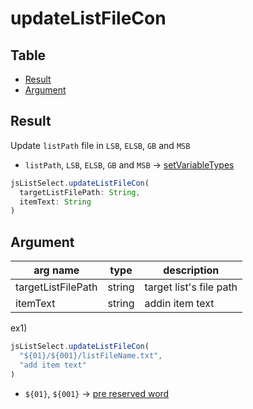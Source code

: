 # updateListFileCon

Table
-----------------

* [Result](#result)
* [Argument](#argument)


## Result

Update `listPath` file in `LSB`, `ELSB`, `GB` and `MSB` 

- `listPath`, `LSB`, `ELSB`, `GB` and `MSB` -> [setVariableTypes](https://github.com/puutaro/CommandClick/blob/master/md/developer/set_variable_types.md)



```js.js
jsListSelect.updateListFileCon(
  targetListFilePath: String,
  itemText: String
) 

```

## Argument

| arg name | type | description |
| -------- | -------- | -------- |
| targetListFilePath | string | target list's file path |
| itemText | string | addin item text |

ex1)

```js.js
jsListSelect.updateListFileCon(
  "${01}/${001}/listFileName.txt",
  "add item text"
) 

```
- `${01}`, `${001}` -> [pre reserved word](https://github.com/puutaro/CommandClick/blob/master/md/developer/js_pre_reserved_word.md)

